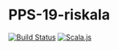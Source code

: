 # PPS-19-riskala

[![Build Status](https://travis-ci.com/T0-B1/PPS-19-riskala.svg?token=Ziav76dFzcXwjAoN8wCP&branch=master)](https://travis-ci.com/T0-B1/PPS-19-riskala)
[![Scala.js](https://www.scala-js.org/assets/badges/scalajs-0.6.15.svg)](https://www.scala-js.org)
